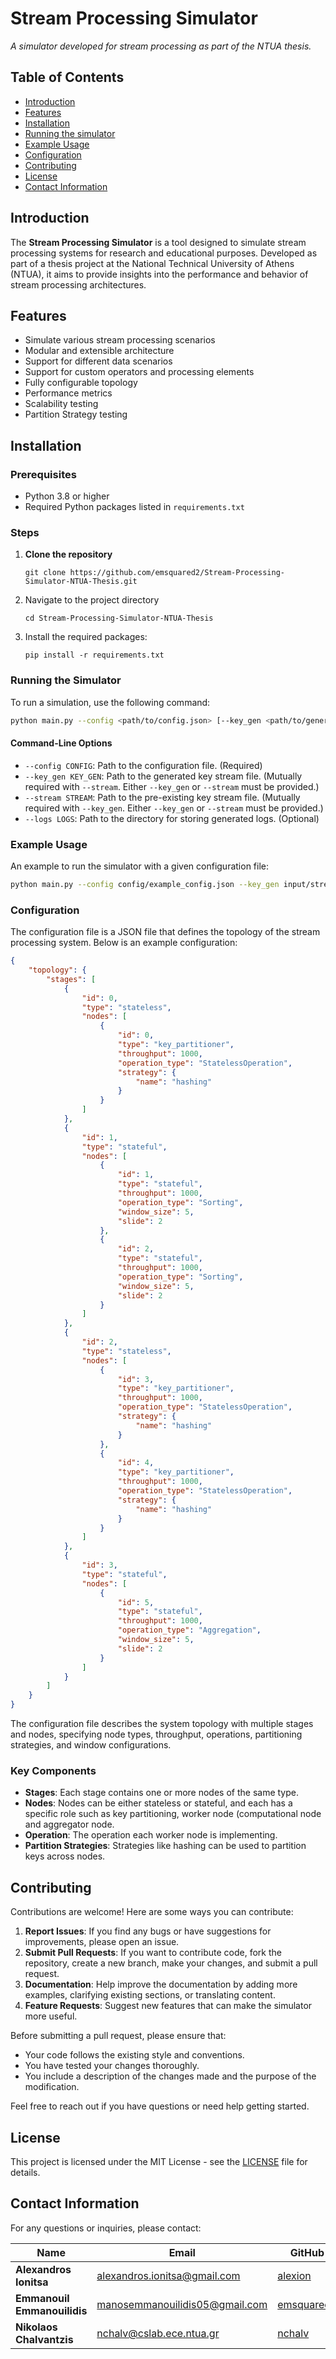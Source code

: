 # Stream Processing Simulator

*A simulator developed for stream processing as part of the NTUA thesis.*

## Table of Contents

- [Introduction](#introduction)
- [Features](#features)
- [Installation](#installation)
- [Running the simulator](#running-the-simulator)
- [Example Usage](#example-usage)
- [Configuration](#configuration)
- [Contributing](#contributing)
- [License](#license)
- [Contact Information](#contact-information)

## Introduction

The **Stream Processing Simulator** is a tool designed to simulate stream processing systems for research and educational purposes. Developed as part of a thesis project at the National Technical University of Athens (NTUA), it aims to provide insights into the performance and behavior of stream processing architectures.

## Features

- Simulate various stream processing scenarios
- Modular and extensible architecture
- Support for different data scenarios
- Support for custom operators and processing elements
- Fully configurable topology
- Performance metrics
- Scalability testing
- Partition Strategy testing

## Installation

### Prerequisites

- Python 3.8 or higher
- Required Python packages listed in `requirements.txt`

### Steps

1. **Clone the repository**
   ```console
   git clone https://github.com/emsquared2/Stream-Processing-Simulator-NTUA-Thesis.git
   ```

2. Navigate to the project directory
    ```console
   cd Stream-Processing-Simulator-NTUA-Thesis
    ```

3. Install the required packages:
    ```console
    pip install -r requirements.txt
    ```

### Running the Simulator

To run a simulation, use the following command:

```sh
python main.py --config <path/to/config.json> [--key_gen <path/to/generated_key.json>] [--stream <path/to/pre-existing_key.json>] [--logs <path/to/logs_directory>]
```

#### Command-Line Options

- `--config CONFIG`: Path to the configuration file. (Required)
- `--key_gen KEY_GEN`: Path to the generated key stream file. (Mutually required with `--stream`. Either `--key_gen` or `--stream` must be provided.)
- `--stream STREAM`: Path to the pre-existing key stream file. (Mutually required with `--key_gen`. Either `--key_gen` or `--stream` must be provided.)
- `--logs LOGS`: Path to the directory for storing generated logs. (Optional)

### Example Usage

An example to run the simulator with a given configuration file:

```sh
python main.py --config config/example_config.json --key_gen input/stream.txt --logs logs/
```

### Configuration

The configuration file is a JSON file that defines the topology of the stream processing system. Below is an example configuration:

```json
{
    "topology": {
        "stages": [
            {
                "id": 0,
                "type": "stateless",
                "nodes": [
                    {
                        "id": 0,
                        "type": "key_partitioner",
                        "throughput": 1000,
                        "operation_type": "StatelessOperation",
                        "strategy": {
                            "name": "hashing"
                        }
                    }                    
                ]
            },
            {
                "id": 1,
                "type": "stateful",
                "nodes": [
                    {
                        "id": 1,
                        "type": "stateful",
                        "throughput": 1000,
                        "operation_type": "Sorting",
                        "window_size": 5,
                        "slide": 2
                    },
                    {
                        "id": 2,
                        "type": "stateful",
                        "throughput": 1000,
                        "operation_type": "Sorting",
                        "window_size": 5,
                        "slide": 2
                    }
                ]
            },
            {
                "id": 2,
                "type": "stateless",
                "nodes": [
                    {
                        "id": 3,
                        "type": "key_partitioner",
                        "throughput": 1000,
                        "operation_type": "StatelessOperation",
                        "strategy": {
                            "name": "hashing"
                        }
                    },
                    {
                        "id": 4,
                        "type": "key_partitioner",
                        "throughput": 1000,
                        "operation_type": "StatelessOperation",
                        "strategy": {
                            "name": "hashing"
                        }
                    }
                ]
            },
            {
                "id": 3,
                "type": "stateful",
                "nodes": [
                    {
                        "id": 5,
                        "type": "stateful",
                        "throughput": 1000,
                        "operation_type": "Aggregation",
                        "window_size": 5,
                        "slide": 2
                    }
                ]
            }
        ]
    }
}
```

The configuration file describes the system topology with multiple stages and nodes, specifying node types, throughput, operations, partitioning strategies, and window configurations.

### Key Components

- **Stages**: Each stage contains one or more nodes of the same type.
- **Nodes**: Nodes can be either stateless or stateful, and each has a specific role such as key partitioning, worker node (computational node and aggregator node.
- **Operation**: The operation each worker node is implementing.
- **Partition Strategies**: Strategies like hashing can be used to partition keys across nodes.

## Contributing

Contributions are welcome! Here are some ways you can contribute:

1. **Report Issues**: If you find any bugs or have suggestions for improvements, please open an issue.
2. **Submit Pull Requests**: If you want to contribute code, fork the repository, create a new branch, make your changes, and submit a pull request.
3. **Documentation**: Help improve the documentation by adding more examples, clarifying existing sections, or translating content.
4. **Feature Requests**: Suggest new features that can make the simulator more useful.

Before submitting a pull request, please ensure that:
- Your code follows the existing style and conventions.
- You have tested your changes thoroughly.
- You include a description of the changes made and the purpose of the modification.

Feel free to reach out if you have questions or need help getting started.

## License

This project is licensed under the MIT License - see the [LICENSE](LICENSE) file for details.

## Contact Information

For any questions or inquiries, please contact:

| Name                  | Email                                               | GitHub                                         |
|-----------------------|-----------------------------------------------------|------------------------------------------------|
| **Alexandros Ionitsa**| [alexandros.ionitsa@gmail.com](mailto:alexandros.ionitsa@gmail.com) | [alexion](https://github.com/alexion)          |
| **Emmanouil Emmanouilidis**  | [manosemmanouilidis05@gmail.com](mailto:manosemmanouilidis05@gmail.com) | [emsquared2](https://github.com/emsquared2)    |
| **Nikolaos Chalvantzis**        | [nchalv@cslab.ece.ntua.gr](mailto:nchalv@cslab.ece.ntua.gr) | [nchalv](https://github.com/nchalv)  |
